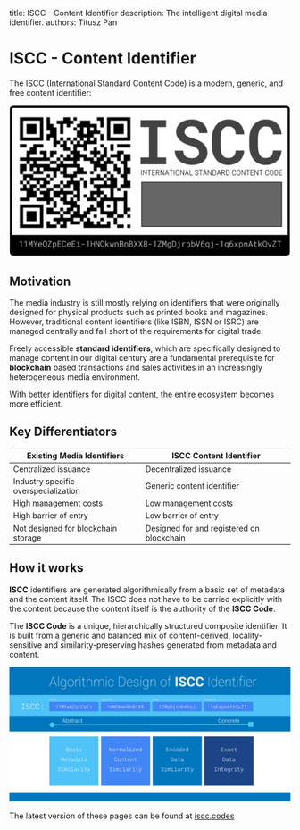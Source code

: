 title: ISCC - Content Identifier
description: The intelligent digital media identifier. 
authors: Titusz Pan

# ISCC - Content Identifier

The ISCC (International Standard Content Code) is a modern, generic, and free content identifier:

![iscc-sample](images/iscc-badge.svg)

## Motivation

The media industry is still mostly relying on identifiers that were originally designed for physical products such as printed books and magazines. However, traditional content identifiers (like ISBN, ISSN or ISRC) are managed centrally and fall short of the requirements for digital trade.

Freely accessible **standard identifiers**, which are specifically designed to manage content in our digital century are a fundamental prerequisite for **blockchain** based transactions and sales activities in an increasingly heterogeneous media environment.

With better identifiers for digital content, the entire ecosystem becomes more efficient.

## Key Differentiators

| Existing Media Identifiers           | **ISCC** Content Identifier               |
| ------------------------------------ | ----------------------------------------- |
| Centralized issuance                 | Decentralized issuance                    |
| Industry specific overspecialization | Generic content identifier                |
| High management costs                | Low management costs                      |
| High barrier of entry                | Low barrier of entry                      |
| Not designed for blockchain storage  | Designed for and registered on blockchain |

## How it works

**ISCC** identifiers are generated algorithmically from a basic set of metadata and the content itself. The ISCC does not have to be carried explicitly with the content because the content itself is the authority of the **ISCC Code**.

The **ISCC Code** is a unique, hierarchically structured composite identifier. It is built from a generic and balanced mix of content-derived, locality-sensitive and similarity-preserving hashes generated from metadata and content.

![iscc-sample](images/iscc-algo-design.svg)

The latest version of these pages can be found at [iscc.codes](http://iscc.codes)
